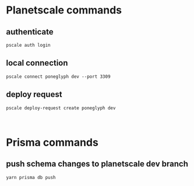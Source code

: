 # Planetscale commands

## authenticate

```
pscale auth login
```

## local connection

```
pscale connect poneglyph dev --port 3309
```

## deploy request

```
pscale deploy-request create poneglyph dev
```

<br>

# Prisma commands

## push schema changes to planetscale dev branch

```
yarn prisma db push
```
